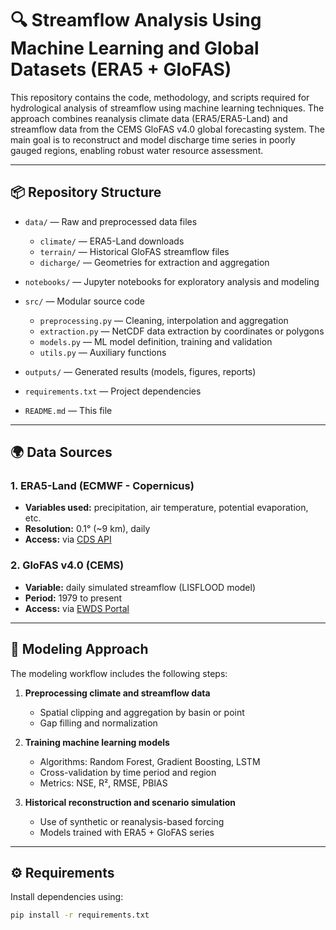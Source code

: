 # 🔍 Streamflow Analysis Using Machine Learning and Global Datasets (ERA5 + GloFAS)

This repository contains the code, methodology, and scripts required for hydrological analysis of streamflow using machine learning techniques. The approach combines reanalysis climate data (ERA5/ERA5-Land) and streamflow data from the CEMS GloFAS v4.0 global forecasting system. The main goal is to reconstruct and model discharge time series in poorly gauged regions, enabling robust water resource assessment.

---

## 📦 Repository Structure

- `data/` — Raw and preprocessed data files  
  - `climate/` — ERA5-Land downloads  
  - `terrain/` — Historical GloFAS streamflow files  
  - `dicharge/` — Geometries for extraction and aggregation  

- `notebooks/` — Jupyter notebooks for exploratory analysis and modeling

- `src/` — Modular source code  
  - `preprocessing.py` — Cleaning, interpolation and aggregation  
  - `extraction.py` — NetCDF data extraction by coordinates or polygons  
  - `models.py` — ML model definition, training and validation  
  - `utils.py` — Auxiliary functions  

- `outputs/` — Generated results (models, figures, reports)

- `requirements.txt` — Project dependencies

- `README.md` — This file

---

## 🌍 Data Sources

### 1. ERA5-Land (ECMWF - Copernicus)

- **Variables used:** precipitation, air temperature, potential evaporation, etc.  
- **Resolution:** 0.1° (~9 km), daily  
- **Access:** via [CDS API](https://cds.climate.copernicus.eu/)

### 2. GloFAS v4.0 (CEMS)

- **Variable:** daily simulated streamflow (LISFLOOD model)  
- **Period:** 1979 to present  
- **Access:** via [EWDS Portal](https://ewds.climate.copernicus.eu/datasets/cems-glofas-historical?tab=overview)  

---

## 🧠 Modeling Approach

The modeling workflow includes the following steps:

1. **Preprocessing climate and streamflow data**  
   - Spatial clipping and aggregation by basin or point  
   - Gap filling and normalization

2. **Training machine learning models**  
   - Algorithms: Random Forest, Gradient Boosting, LSTM  
   - Cross-validation by time period and region  
   - Metrics: NSE, R², RMSE, PBIAS

3. **Historical reconstruction and scenario simulation**  
   - Use of synthetic or reanalysis-based forcing  
   - Models trained with ERA5 + GloFAS series

---

## ⚙️ Requirements

Install dependencies using:

```bash
pip install -r requirements.txt